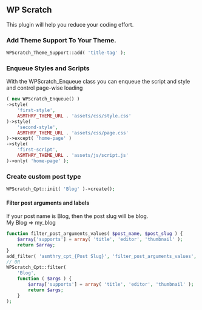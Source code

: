 ## WP Scratch

This plugin will help you reduce your coding effort.

### Add Theme Support To Your Theme.

```php
WPScratch_Theme_Support::add( 'title-tag' );
```

### Enqueue Styles and Scripts
With the WPScratch_Enqueue class you can enqueue the script and style and control page-wise loading

```php
( new WPScratch_Enqueue() )
->style(
	'first-style',
	ASMTHRY_THEME_URL . 'assets/css/style.css'
)->style(
	'second-style',
	ASMTHRY_THEME_URL . 'assets/css/page.css'
)->except( 'home-page' )
->style(
	'first-script',
	ASMTHRY_THEME_URL . 'assets/js/script.js'
)->only( 'home-page' );
```

### Create custom post type

```php
WPScratch_Cpt::init( 'Blog' )->create();
```

#### Filter post arguments and labels

If your post name is Blog, then the post slug will be blog.\
My Blog => my_blog

```php
function filter_post_arguments_values( $post_name, $post_slug ) {
	$array['supports'] = array( 'title', 'editor', 'thumbnail' );
	return $array;
}
add_filter( 'asmthry_cpt_{Post Slug}', 'filter_post_arguments_values', 10, 2 );
// OR
WPScratch_Cpt::filter(
	'Blog',
	function ( $args ) {
		$array['supports'] = array( 'title', 'editor', 'thumbnail' );
		return $args;
	}
);
```
